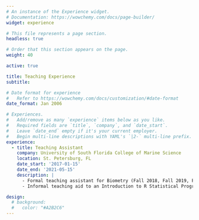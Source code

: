 ```yaml
---
# An instance of the Experience widget.
# Documentation: https://wowchemy.com/docs/page-builder/
widget: experience

# This file represents a page section.
headless: true

# Order that this section appears on the page.
weight: 40

active: true

title: Teaching Experience
subtitle:

# Date format for experience
#   Refer to https://wowchemy.com/docs/customization/#date-format
date_format: Jan 2006

# Experiences.
#   Add/remove as many `experience` items below as you like.
#   Required fields are `title`, `company`, and `date_start`.
#   Leave `date_end` empty if it's your current employer.
#   Begin multi-line descriptions with YAML's `|2-` multi-line prefix.
experience:
  - title: Teaching Assistant
    company: University of South Florida College of Marine Science
    location: St. Petersburg, FL
    date_start: '2017-01-15'
    date_end: '2021-05-15'
    description: |
      - Formal teaching assistant for Biometry (Fall 2018, Fall 2019, Fall 2020) and Applied Multivariate Statistics (AMS; Spring 2019, Spring 2020, Spring 2021) courses for College of Marine Science graduate students
      - Informal teaching aid to an Introduction to R Statistical Programming course (Spring 2017) for CMS graduate students and faculty/staff

design:
  # background: 
  #   color: "#A2B2C6"
---
```

